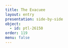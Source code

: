 ```yaml
---
title: The Evacuee
layout: entry
presentation: side-by-side
object:
  - id: ptl-26150
order: 119
menu: false
---
```








